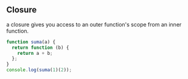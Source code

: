 ## Closure

a closure gives you access to an outer function's scope from an inner function.

```javascript
function suma(a) {
  return function (b) {
    return a + b;
  };
}
console.log(suma(1)(2));
```
